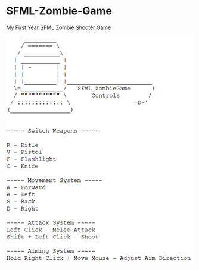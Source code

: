 # SFML-Zombie-Game
My First Year SFML Zombie Shooter Game

![Controls](https://github.com/BenPowellDev/SFML-Zombie-Game/blob/main/GithubImg/Controls.PNG)

